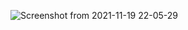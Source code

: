 ![Screenshot from 2021-11-19 22-05-29](https://user-images.githubusercontent.com/92637957/142660825-f7943d32-b04c-4fb9-94d2-2db8fe2a4932.png)

